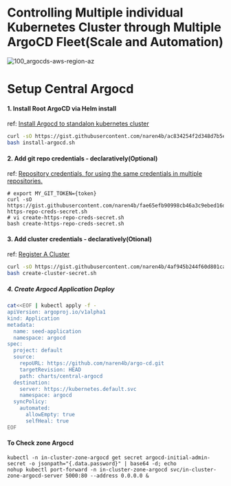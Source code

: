 # Controlling Multiple individual Kubernetes Cluster through Multiple ArgoCD Fleet(Scale and Automation)
![100_argocds-aws-region-az](https://github.com/naren4b/nks/assets/3488520/9b3a9443-c172-4c91-b926-2feb38896108)

# Setup Central Argocd 

#### 1. Install Root ArgoCD via Helm install
ref: [Install Argocd to standalon kubernetes cluster](https://gist.github.com/naren4b/ac834254f2d348d7b5e91ebc32fcba6e)
```bash
curl -sO https://gist.githubusercontent.com/naren4b/ac834254f2d348d7b5e91ebc32fcba6e/raw/3a35d8d083203d7203f58c286398b6cd3a656b7d/install-argocd.sh
bash install-argocd.sh
```
#### 2. Add git repo credentials - declaratively(Optional) 
ref: [Repository credentials, for using the same credentials in multiple repositories.](https://gist.github.com/naren4b/fae65efb90998cb46a3c9ebed16df880)
```
# export MY_GIT_TOKEN={token}
curl -sO https://gist.githubusercontent.com/naren4b/fae65efb90998cb46a3c9ebed16df880/raw/443682b34a4a5bc6a212cca93cd41e32873f2eb2/create-https-repo-creds-secret.sh
# vi create-https-repo-creds-secret.sh
bash create-https-repo-creds-secret.sh
```
#### 3. Add cluster credentials - declaratively(Otional)
ref: [Register A Cluster ](https://gist.github.com/naren4b/4af945b244f60d801ca77227cdeda861)
```bash
curl -sO https://gist.githubusercontent.com/naren4b/4af945b244f60d801ca77227cdeda861/raw/c83902c8b9644f225764d2b4890ef9b8d917470d/create-cluster-secret.sh
bash create-cluster-secret.sh 
```
##### 4. Create Argocd Application Deploy 

```bash
cat<<EOF | kubectl apply -f -
apiVersion: argoproj.io/v1alpha1
kind: Application
metadata:
  name: seed-application
  namespace: argocd
spec:
  project: default
  source:
    repoURL: https://github.com/naren4b/argo-cd.git
    targetRevision: HEAD
    path: charts/central-argocd
  destination:
    server: https://kubernetes.default.svc
    namespace: argocd
  syncPolicy:
    automated:
      allowEmpty: true
      selfHeal: true
EOF
```

#### To Check  zone Argocd
```
kubectl -n in-cluster-zone-argocd get secret argocd-initial-admin-secret -o jsonpath="{.data.password}" | base64 -d; echo
nohup kubectl port-forward -n in-cluster-zone-argocd svc/in-cluster-zone-argocd-server 5000:80 --address 0.0.0.0 &
```




